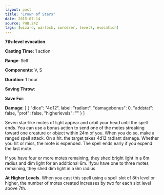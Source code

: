 ```yaml
---
layout: post
title: "Crown of Stars"
date: 2015-07-14
source: PHB.242
tags: [wizard, warlock, sorcerer, level7, evocation]
---
```


**7th-level evocation**

**Casting Time**: 1 action

**Range**: Self

**Components**: V, S

**Duration**: 1 hour

**Saving Throw**:

**Save For**:

**Damage**: [ { "dice": "4d12", label: "radiant", "damagebonus": 0, "addstat": false, "prof": false, "higherlevels": "" } ]

Seven star-like motes of light appear and orbit your head until the spell ends. You can use a bonus action to send one of the motes streaking toward one creature or object within 24m of you. When you do so, make a ranged spell attack. On a hit. the target takes 4d12 radiant damage. Whether you hit or miss, the mote is expended. The spell ends early if you expend the last mote.

If you have four or more motes remaining, they shed bright light in a 6m radius and dim light for an additional 6m. Ifyou have one to three motes remaining, they shed dim light in a 6m radius.

**At Higher Levels.** When you cast this spell using a spell slot of 8th level or higher, the number of motes created increases by two for each slot level above 7th.